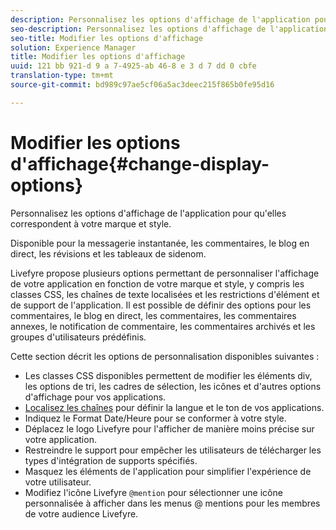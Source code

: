 ```yaml
---
description: Personnalisez les options d'affichage de l'application pour qu'elles correspondent à votre marque et style.
seo-description: Personnalisez les options d'affichage de l'application pour qu'elles correspondent à votre marque et style.
seo-title: Modifier les options d'affichage
solution: Experience Manager
title: Modifier les options d'affichage
uuid: 121 bb 921-d 9 a 7-4925-ab 46-8 e 3 d 7 dd 0 cbfe
translation-type: tm+mt
source-git-commit: bd989c97ae5cf06a5ac3deec215f865b0fe95d16

---
```



# Modifier les options d&#39;affichage{#change-display-options}

Personnalisez les options d&#39;affichage de l&#39;application pour qu&#39;elles correspondent à votre marque et style.

Disponible pour la messagerie instantanée, les commentaires, le blog en direct, les révisions et les tableaux de sidenom.

Livefyre propose plusieurs options permettant de personnaliser l&#39;affichage de votre application en fonction de votre marque et style, y compris les classes CSS, les chaînes de texte localisées et les restrictions d&#39;élément et de support de l&#39;application. Il est possible de définir des options pour les commentaires, le blog en direct, les commentaires, les commentaires annexes, le notification de commentaire, les commentaires archivés et les groupes d&#39;utilisateurs prédéfinis.

Cette section décrit les options de personnalisation disponibles suivantes :

* Les classes CSS disponibles permettent de modifier les éléments div, les options de tri, les cadres de sélection, les icônes et d&#39;autres options d&#39;affichage pour vos applications.
* [Localisez les chaînes](/help/using/c-settings-other/c-translation-sets/c-localize-strings.md) pour définir la langue et le ton de vos applications.
* Indiquez le Format Date/Heure pour se conformer à votre style.
* Déplacez le logo Livefyre pour l&#39;afficher de manière moins précise sur votre application.
* Restreindre le support pour empêcher les utilisateurs de télécharger les types d&#39;intégration de supports spécifiés.
* Masquez les éléments de l&#39;application pour simplifier l&#39;expérience de votre utilisateur.
* Modifiez l&#39;icône Livefyre `@mention` pour sélectionner une icône personnalisée à afficher dans les menus @ mentions pour les membres de votre audience Livefyre.

